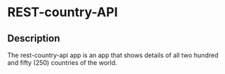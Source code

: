 # REST-country-API

## Description

The rest-country-api app is an app that shows details of all two hundred and fifty (250) countries of the world.
